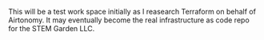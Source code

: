 This will be a test work space initially as I reasearch Terraform on behalf of Airtonomy. It may eventually become the real infrastructure as code repo for the STEM Garden LLC.

